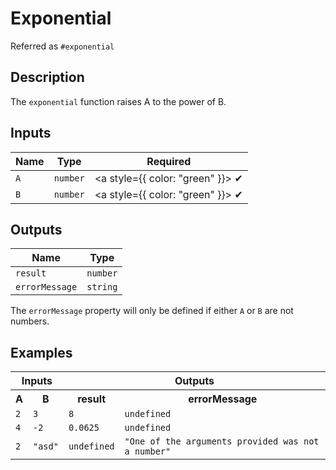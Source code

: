 # Exponential
Referred as `#exponential`

## Description
The `exponential` function raises A to the power of B.

## Inputs
| Name | Type | Required |
|------|------|:--------:|
| `A` | `number` | <a style={{ color: "green" }}> ✔ </a>
| `B` | `number` | <a style={{ color: "green" }}> ✔ </a>


## Outputs
| Name | Type |
|------|------|
| `result` | `number` |
| `errorMessage` | `string` |

The `errorMessage` property will only be defined if either `A` or `B` are not numbers.

## Examples
<table style={{ textAlign: "center" }}>
  <tr>
    <th colspan="2">Inputs</th>
    <th colspan="2">Outputs</th>
  </tr>
  <tr>
    <th>A</th>
    <th>B</th>
    <th>result</th>
    <th>errorMessage</th>
  </tr>
  <tr>
    <td><code>2</code></td>
    <td><code>3</code></td>
    <td><code>8</code></td>
    <td><code>undefined</code></td>
  </tr>
  <tr>
    <td><code>4</code></td>
    <td><code>-2</code></td>
    <td><code>0.0625</code></td>
    <td><code>undefined</code></td>
  </tr>
  <tr>
    <td><code>2</code></td>
    <td><code>"asd"</code></td>
    <td><code>undefined</code></td>
    <td><code>"One of the arguments provided was not a number"</code></td>
  </tr>
</table>
